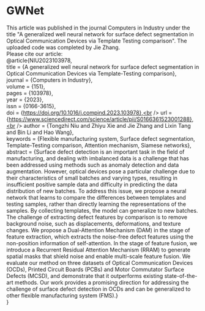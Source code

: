# GWNet
This article was published in the journal Computers in Industry under the title "A generalized well neural network for surface defect segmentation in Optical Communication Devices via Template Testing comparison". The uploaded code was completed by Jie Zhang.<br />
Please cite our article:<br />
@article{NIU2023103978,<br />
title = {A generalized well neural network for surface defect segmentation in Optical Communication Devices via Template-Testing comparison},<br />
journal = {Computers in Industry},<br />
volume = {151},<br />
pages = {103978},<br />
year = {2023},<br />
issn = {0166-3615},<br />
doi = {https://doi.org/10.1016/j.compind.2023.103978},<br />
url = {https://www.sciencedirect.com/science/article/pii/S0166361523001288},<br />
author = {Tongzhi Niu and Zhiyu Xie and Jie Zhang and Lixin Tang and Bin Li and Hao Wang},<br />
keywords = {Flexible manufacturing system, Surface defect segmentation, Template-Testing comparison, Attention mechanism, Siamese networks},<br />
abstract = {Surface defect detection is an important task in the field of manufacturing, and dealing with imbalanced data is a challenge that has been addressed using methods such as anomaly detection and data augmentation. However, optical devices pose a particular challenge due to their characteristics of small batches and varying types, resulting in insufficient positive sample data and difficulty in predicting the data distribution of new batches. To address this issue, we propose a neural network that learns to compare the differences between templates and testing samples, rather than directly learning the representations of the samples. By collecting templates, the model can generalize to new batches. The challenge of extracting defect features by comparison is to remove background noise, such as displacements, deformations, and texture changes. We propose a Dual-Attention Mechanism (DAM) in the stage of feature extraction, which extracts the noise-free defect features using the non-position information of self-attention. In the stage of feature fusion, we introduce a Recurrent Residual Attention Mechanism (RRAM) to generate spatial masks that shield noise and enable multi-scale feature fusion. We evaluate our method on three datasets of Optical Communication Devices (OCDs), Printed Circuit Boards (PCBs) and Motor Commutator Surface Defects (MCSD), and demonstrate that it outperforms existing state-of-the-art methods. Our work provides a promising direction for addressing the challenge of surface defect detection in OCDs and can be generalized to other flexible manufacturing system (FMS).}<br />
}<br />
